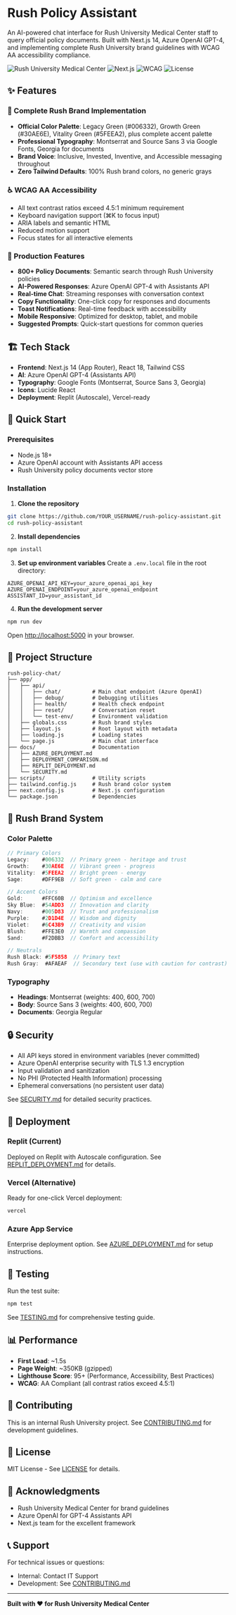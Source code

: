 # Rush Policy Assistant

An AI-powered chat interface for Rush University Medical Center staff to query official policy documents. Built with Next.js 14, Azure OpenAI GPT-4, and implementing complete Rush University brand guidelines with WCAG AA accessibility compliance.

![Rush University Medical Center](https://img.shields.io/badge/Rush-University-006332)
![Next.js](https://img.shields.io/badge/Next.js-14.0-black)
![WCAG](https://img.shields.io/badge/WCAG-AA-30AE6E)
![License](https://img.shields.io/badge/license-MIT-blue)

## ✨ Features

### 🎨 Complete Rush Brand Implementation
- **Official Color Palette**: Legacy Green (#006332), Growth Green (#30AE6E), Vitality Green (#5FEEA2), plus complete accent palette
- **Professional Typography**: Montserrat and Source Sans 3 via Google Fonts, Georgia for documents
- **Brand Voice**: Inclusive, Invested, Inventive, and Accessible messaging throughout
- **Zero Tailwind Defaults**: 100% Rush brand colors, no generic grays

### ♿ WCAG AA Accessibility
- All text contrast ratios exceed 4.5:1 minimum requirement
- Keyboard navigation support (⌘K to focus input)
- ARIA labels and semantic HTML
- Reduced motion support
- Focus states for all interactive elements

### 🚀 Production Features
- **800+ Policy Documents**: Semantic search through Rush University policies
- **AI-Powered Responses**: Azure OpenAI GPT-4 with Assistants API
- **Real-time Chat**: Streaming responses with conversation context
- **Copy Functionality**: One-click copy for responses and documents
- **Toast Notifications**: Real-time feedback with accessibility
- **Mobile Responsive**: Optimized for desktop, tablet, and mobile
- **Suggested Prompts**: Quick-start questions for common queries

## 🏗️ Tech Stack

- **Frontend**: Next.js 14 (App Router), React 18, Tailwind CSS
- **AI**: Azure OpenAI GPT-4 (Assistants API)
- **Typography**: Google Fonts (Montserrat, Source Sans 3, Georgia)
- **Icons**: Lucide React
- **Deployment**: Replit (Autoscale), Vercel-ready

## 🚀 Quick Start

### Prerequisites
- Node.js 18+ 
- Azure OpenAI account with Assistants API access
- Rush University policy documents vector store

### Installation

1. **Clone the repository**
```bash
git clone https://github.com/YOUR_USERNAME/rush-policy-assistant.git
cd rush-policy-assistant
```

2. **Install dependencies**
```bash
npm install
```

3. **Set up environment variables**
Create a `.env.local` file in the root directory:
```env
AZURE_OPENAI_API_KEY=your_azure_openai_api_key
AZURE_OPENAI_ENDPOINT=your_azure_openai_endpoint
ASSISTANT_ID=your_assistant_id
```

4. **Run the development server**
```bash
npm run dev
```

Open [http://localhost:5000](http://localhost:5000) in your browser.

## 📁 Project Structure

```
rush-policy-chat/
├── app/
│   ├── api/
│   │   ├── chat/          # Main chat endpoint (Azure OpenAI)
│   │   ├── debug/         # Debugging utilities
│   │   ├── health/        # Health check endpoint
│   │   ├── reset/         # Conversation reset
│   │   └── test-env/      # Environment validation
│   ├── globals.css        # Rush brand styles
│   ├── layout.js          # Root layout with metadata
│   ├── loading.js         # Loading states
│   └── page.js            # Main chat interface
├── docs/                  # Documentation
│   ├── AZURE_DEPLOYMENT.md
│   ├── DEPLOYMENT_COMPARISON.md
│   ├── REPLIT_DEPLOYMENT.md
│   └── SECURITY.md
├── scripts/               # Utility scripts
├── tailwind.config.js     # Rush brand color system
├── next.config.js         # Next.js configuration
└── package.json           # Dependencies
```

## 🎨 Rush Brand System

### Color Palette
```javascript
// Primary Colors
Legacy:    #006332  // Primary green - heritage and trust
Growth:    #30AE6E  // Vibrant green - progress
Vitality:  #5FEEA2  // Bright green - energy
Sage:      #DFF9EB  // Soft green - calm and care

// Accent Colors
Gold:      #FFC60B  // Optimism and excellence
Sky Blue:  #54ADD3  // Innovation and clarity
Navy:      #005D83  // Trust and professionalism
Purple:    #2D1D4E  // Wisdom and dignity
Violet:    #6C43B9  // Creativity and vision
Blush:     #FFE3E0  // Warmth and compassion
Sand:      #F2DBB3  // Comfort and accessibility

// Neutrals
Rush Black: #5F5858  // Primary text
Rush Gray:  #AFAEAF  // Secondary text (use with caution for contrast)
```

### Typography
- **Headings**: Montserrat (weights: 400, 600, 700)
- **Body**: Source Sans 3 (weights: 400, 600, 700)
- **Documents**: Georgia Regular

## 🔒 Security

- All API keys stored in environment variables (never committed)
- Azure OpenAI enterprise security with TLS 1.3 encryption
- Input validation and sanitization
- No PHI (Protected Health Information) processing
- Ephemeral conversations (no persistent user data)

See [SECURITY.md](docs/SECURITY.md) for detailed security practices.

## 🚀 Deployment

### Replit (Current)
Deployed on Replit with Autoscale configuration. See [REPLIT_DEPLOYMENT.md](docs/REPLIT_DEPLOYMENT.md) for details.

### Vercel (Alternative)
Ready for one-click Vercel deployment:
```bash
vercel
```

### Azure App Service
Enterprise deployment option. See [AZURE_DEPLOYMENT.md](docs/AZURE_DEPLOYMENT.md) for setup instructions.

## 🧪 Testing

Run the test suite:
```bash
npm test
```

See [TESTING.md](TESTING.md) for comprehensive testing guide.

## 📊 Performance

- **First Load**: ~1.5s
- **Page Weight**: ~350KB (gzipped)
- **Lighthouse Score**: 95+ (Performance, Accessibility, Best Practices)
- **WCAG**: AA Compliant (all contrast ratios exceed 4.5:1)

## 🤝 Contributing

This is an internal Rush University project. See [CONTRIBUTING.md](docs/CONTRIBUTING.md) for development guidelines.

## 📄 License

MIT License - See [LICENSE](LICENSE) for details.

## 🙏 Acknowledgments

- Rush University Medical Center for brand guidelines
- Azure OpenAI for GPT-4 Assistants API
- Next.js team for the excellent framework

## 📞 Support

For technical issues or questions:
- Internal: Contact IT Support
- Development: See [CONTRIBUTING.md](docs/CONTRIBUTING.md)

---

**Built with ❤️ for Rush University Medical Center**

